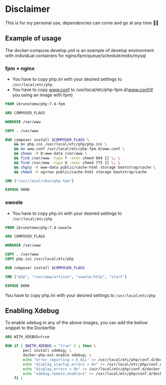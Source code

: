 # Disclaimer

This is for my personal use, dependencies can come and go at any time 🤷‍♂️

## Example of usage

The docker-compose.develop.yml is an example of develop environment with individual containers for nginx/fpm/queue/schedule/redis/mysql

### fpm + nginx

- You have to copy php.ini with your desired settings to `/usr/local/etc/php`
- You have to copy www.conf to /usr/local/etc/php-fpm.d/www.conf(if you using an image with fpm)

```Dockerfile
FROM ibrunotome/php:7.4-fpm

ARG COMPOSER_FLAGS

WORKDIR /var/www

COPY . /var/www

RUN composer install $COMPOSER_FLAGS \
    && mv php.ini /usr/local/etc/php/php.ini \
    && mv www.conf /usr/local/etc/php-fpm.d/www.conf \
    && chown -R 0:www-data /var/www \
    && find /var/www -type f -exec chmod 664 {} \; \
    && find /var/www -type d -exec chmod 775 {} \; \
    && chgrp -R www-data public/cache-html storage bootstrap/cache \
    && chmod -R ug+rwx public/cache-html storage bootstrap/cache

CMD ["/usr/local/sbin/php-fpm"]

EXPOSE 9000
```

### swoole

- You have to copy php.ini with your desired settings to `/usr/local/etc/php`

```Dockerfile
FROM ibrunotome/php:7.4-swoole

ARG COMPOSER_FLAGS

WORKDIR /var/www

COPY . /var/www
COPY php.ini /usr/local/etc/php

RUN composer install $COMPOSER_FLAGS

CMD ["php", "/var/www/artisan", "swoole:http", "start"]

EXPOSE 8080
```

You have to copy php.ini with your desired settings to `/usr/local/etc/php`


## Enabling Xdebug

To enable xdebug in any of the above images, you can add the bellow snippet to the Dockerfile

```Dockerfile
ARG WITH_XDEBUG=true

RUN if [ $WITH_XDEBUG = "true" ] ; then \
        pecl install xdebug; \
        docker-php-ext-enable xdebug; \
        echo "error_reporting = E_ALL" >> /usr/local/etc/php/conf.d/docker-php-ext-xdebug.ini; \
        echo "display_startup_errors = On" >> /usr/local/etc/php/conf.d/docker-php-ext-xdebug.ini; \
        echo "display_errors = On" >> /usr/local/etc/php/conf.d/docker-php-ext-xdebug.ini; \
        echo "xdebug.remote_enable=1" >> /usr/local/etc/php/conf.d/docker-php-ext-xdebug.ini; \
    fi ;
```
